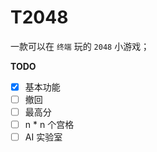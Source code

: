 # T2048

一款可以在 `终端` 玩的 `2048` 小游戏；

**TODO**

- [x] 基本功能
- [ ] 撤回
- [ ] 最高分
- [ ] n * n 个宫格
- [ ] AI 实验室
